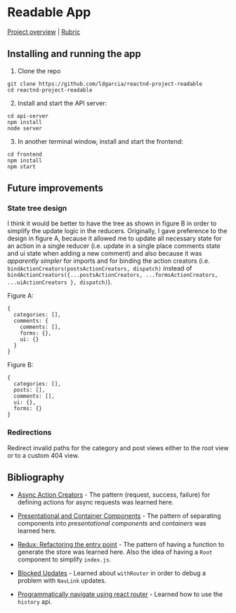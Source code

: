 # Readable App

[Project overview](https://classroom.udacity.com/nanodegrees/nd019/parts/7b1b9b53-cd0c-49c9-ae6d-7d03d020d672/modules/66bc9ba3-7fda-4d49-b032-d885da838499/lessons/7367dda1-ee03-4032-8f2d-16e238ce7c04/concepts/701c627c-d73a-4b31-bd58-024ada7669e2)
| [Rubric](https://review.udacity.com/#!/rubrics/1017/view)

## Installing and running the app

1. Clone the repo
````
git clone https://github.com/ldgarcia/reactnd-project-readable
cd reactnd-project-readable
````

2. Install and start the API server:
````
cd api-server
npm install
node server
````

3. In another terminal window, install and start the frontend:
````
cd frontend
npm install
npm start
````

## Future improvements

### State tree design
I think it would be better to have the tree as shown in figure B in order to simplify the update logic in the reducers. Originally, I gave preference to the design in figure A, because it allowed me to update all necessary state for an action in a single reducer (i.e. update in a single place comments state and ui state when adding a new comment) and also because it was _apparently simpler_ for imports and for binding the action creators (i.e. `bindActionCreators(postsActionCreators, dispatch)` instead of `bindActionCreators({...postsActionCreators, ...formsActionCreators, ...uiActionCreators }, dispatch)`).

Figure A:
````
{
  categories: [],
  comments: {
    comments: [],
    forms: {},
    ui: {}
  }
}
````

Figure B:
````
{
  categories: [],
  posts: [],
  comments: [],
  ui: {},
  forms: {}
}
````

### Redirections
Redirect invalid paths for the category and post views either to the root view or to a custom 404 view.

## Bibliography

* [Async Action Creators](http://redux.js.org/docs/recipes/ReducingBoilerplate.html#async-action-creators) - The pattern (request, success, failure) for defining actions for async requests was learned here.

* [Presentational and Container Components](http://redux.js.org/docs/basics/UsageWithReact.html#presentational-and-container-components) - The pattern of separating components into _presentational components_ and _containers_ was learned here.

* [Redux: Refactoring the entry point](https://egghead.io/lessons/javascript-redux-refactoring-the-entry-point) - The pattern of having a function to generate the store was learned here. Also the idea of having a `Root` component to simplify `index.js`.

* [Blocked Updates](https://reacttraining.com/react-router/core/guides/redux-integration/blocked-updates) - Learned about `withRouter` in order to debug a problem with `NavLink` updates.

* [Programmatically navigate using react router](https://stackoverflow.com/questions/31079081/programmatically-navigate-using-react-router) - Learned how to use the `history` api.
